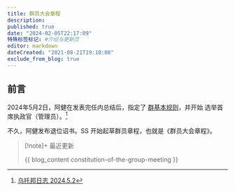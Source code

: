 ```yaml
---
title: 群员大会章程
description:
published: true
date: "2024-02-05T22:17:09"
特殊标签标记: #介绍与更新页
editor: markdown
dateCreated: "2021-08-21T19:10:08"
exclude_from_blog: true
---
```


## 前言

2024年5月2日，阿健在发表完任内总结后，指定了 [群基本规则](../群基本规则.md)，并开始 选举首席执政官（管理员）。[^1]

[^1]: [乌托邦日志 2024.5.2](https://t.me/UtopiaLog/36)

不久，阿健发布退位诏书。SS 开始起草群员章程，也就是《群员大会章程》。

> [!note]+ 最近更新
>
> {{ blog_content constitution-of-the-group-meeting }}
